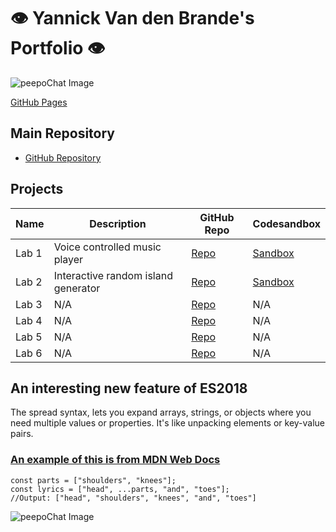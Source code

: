 # 👁️ Yannick Van den Brande's Portfolio 👁️

![peepoChat Image](https://cdn.7tv.app/emote/63438a743d1bc89e0ff9e400/4x.webp)

[GitHub Pages](https://nanioy.github.io/)

## Main Repository
- [GitHub Repository](https://github.com/NANIOY/DEV5-lab-portfolio)

## Projects

| **Name** | **Description**                     | **GitHub Repo**                        | **Codesandbox**                    |
| -------- | ----------------------------------- | -------------------------------------- | ---------------------------------- |
| Lab 1    | Voice controlled music player       | [Repo](https://github.com/Nvnchi/lab1) | [Sandbox](https://l4x4v6.csb.app/) |
| Lab 2    | Interactive random island generator | [Repo](https://github.com/NANIOY/lab2) | [Sandbox](https://jc48r3.csb.app/) |
| Lab 3    | N/A                                 | [Repo](#)                              | N/A                                |
| Lab 4    | N/A                                 | [Repo](#)                              | N/A                                |
| Lab 5    | N/A                                 | [Repo](#)                              | N/A                                |
| Lab 6    | N/A                                 | [Repo](#)                              | N/A                                |

## An interesting new feature of ES2018
The spread syntax, lets you expand arrays, strings, or objects where you need multiple values or properties. It's like unpacking elements or key-value pairs.

### [An example of this is from MDN Web Docs](https://developer.mozilla.org/en-US/docs/Web/JavaScript/Reference/Operators/Spread_syntax)

    const parts = ["shoulders", "knees"];
    const lyrics = ["head", ...parts, "and", "toes"];
    //Output: ["head", "shoulders", "knees", "and", "toes"]

![peepoChat Image](https://cdn.7tv.app/emote/62ec1cfdd2e11183867d8c3b/4x.webp)
